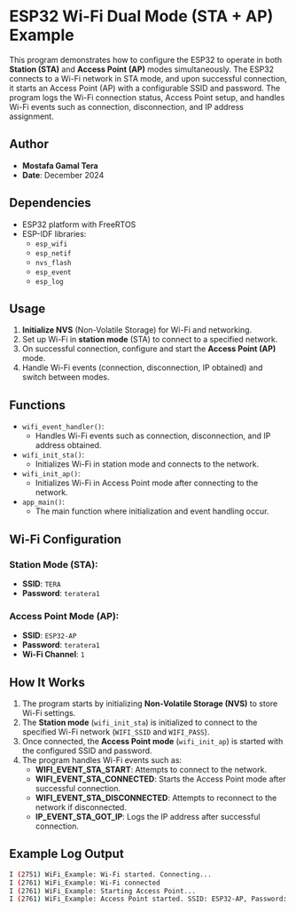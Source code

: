 # ESP32 Wi-Fi Dual Mode (STA + AP) Example

This program demonstrates how to configure the ESP32 to operate in both **Station (STA)** and **Access Point (AP)** modes simultaneously. The ESP32 connects to a Wi-Fi network in STA mode, and upon successful connection, it starts an Access Point (AP) with a configurable SSID and password. The program logs the Wi-Fi connection status, Access Point setup, and handles Wi-Fi events such as connection, disconnection, and IP address assignment.

## Author

- **Mostafa Gamal Tera**
- **Date**: December 2024

## Dependencies

- ESP32 platform with FreeRTOS
- ESP-IDF libraries:
  - `esp_wifi`
  - `esp_netif`
  - `nvs_flash`
  - `esp_event`
  - `esp_log`

## Usage

1. **Initialize NVS** (Non-Volatile Storage) for Wi-Fi and networking.
2. Set up Wi-Fi in **station mode** (STA) to connect to a specified network.
3. On successful connection, configure and start the **Access Point (AP)** mode.
4. Handle Wi-Fi events (connection, disconnection, IP obtained) and switch between modes.

## Functions

- `wifi_event_handler()`:
  - Handles Wi-Fi events such as connection, disconnection, and IP address obtained.
- `wifi_init_sta()`:
  - Initializes Wi-Fi in station mode and connects to the network.
- `wifi_init_ap()`:
  - Initializes Wi-Fi in Access Point mode after connecting to the network.
- `app_main()`:
  - The main function where initialization and event handling occur.

## Wi-Fi Configuration

### Station Mode (STA):
- **SSID**: `TERA`
- **Password**: `teratera1`

### Access Point Mode (AP):
- **SSID**: `ESP32-AP`
- **Password**: `teratera1`
- **Wi-Fi Channel**: `1`

## How It Works

1. The program starts by initializing **Non-Volatile Storage (NVS)** to store Wi-Fi settings.
2. The **Station mode** (`wifi_init_sta`) is initialized to connect to the specified Wi-Fi network (`WIFI_SSID` and `WIFI_PASS`).
3. Once connected, the **Access Point mode** (`wifi_init_ap`) is started with the configured SSID and password.
4. The program handles Wi-Fi events such as:
   - **WIFI_EVENT_STA_START**: Attempts to connect to the network.
   - **WIFI_EVENT_STA_CONNECTED**: Starts the Access Point mode after successful connection.
   - **WIFI_EVENT_STA_DISCONNECTED**: Attempts to reconnect to the network if disconnected.
   - **IP_EVENT_STA_GOT_IP**: Logs the IP address after successful connection.

## Example Log Output

```bash
I (2751) WiFi_Example: Wi-Fi started. Connecting...
I (2761) WiFi_Example: Wi-Fi connected
I (2761) WiFi_Example: Starting Access Point...
I (2761) WiFi_Example: Access Point started. SSID: ESP32-AP, Password: teratera1